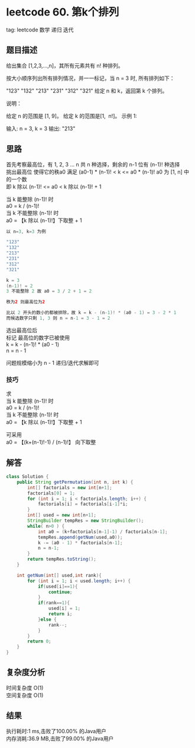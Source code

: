 # leetcode 60. 第k个排列

tag: leetcode 数学 递归 迭代

## 题目描述

给出集合 [1,2,3,…,n]，其所有元素共有 n! 种排列。

按大小顺序列出所有排列情况，并一一标记，当 n = 3 时, 所有排列如下：

"123"
"132"
"213"
"231"
"312"
"321"
给定 n 和 k，返回第 k 个排列。

说明：

给定 n 的范围是 [1, 9]。
给定 k 的范围是[1,  n!]。
示例 1:

输入: n = 3, k = 3
输出: "213"

## 思路

首先考察最高位，有 1, 2, 3 ... n 共 n 种选择，剩余的 n-1 位有 (n-1)! 种选择  
挑出最高位 使得它的秩a0 满足 (a0-1) * (n-1)! < k <= a0 * (n-1)!  a0 为 [1, n] 中的一个数  
即  k 除以 (n-1)! <= a0 <  k 除以 (n-1)! + 1  

当 k 能整除 (n-1)! 时  
a0 = k / (n-1)!  
当 k 不能整除 (n-1)! 时  
a0 = 【k 除以 (n-1)!】下取整 + 1  

```java
以 n=3, k=3 为例

"123"
"132"
"213"
"231"
"312"
"321"

k = 3
(n-1)! = 2
3 不能整除 2 故 a0 = 3 / 2 + 1 = 2

秩为2 则最高位为2

比以 2 开头的数小的都被排除，故 k = k - (n-1)! * (a0 - 1) = 3 - 2 * 1
而候选数字只剩 1, 3 则 n = n-1 = 3 - 1 = 2
```

选出最高位后  
标记 最高位的数字已被使用  
k = k - (n-1)! * (a0 - 1)  
n = n - 1  

问题规模缩小为 n - 1 递归/迭代求解即可

### 技巧

求  
当 k 能整除 (n-1)! 时  
a0 = k / (n-1)!  
当 k 不能整除 (n-1)! 时  
a0 = 【k 除以 (n-1)!】下取整 + 1  

可采用  
a0 = 【(k+(n-1)!-1) / (n-1)!】 向下取整  

## 解答

```java
class Solution {
    public String getPermutation(int n, int k) {
        int[] factorials = new int[n+1];
        factorials[0] = 1;
        for (int i = 1; i < factorials.length; i++) {
            factorials[i] = factorials[i-1]*i;
        }
        int[] used = new int[n+1];
        StringBuilder tempRes = new StringBuilder();
        while( n>0 ) {
            int a0 = (k+factorials[n-1]-1) / factorials[n-1];
            tempRes.append(getNum(used,a0));
            k -= (a0 - 1) * factorials[n-1];
            n = n-1;
        }
        return tempRes.toString();
    }

    int getNum(int[] used,int rank){
        for (int i = 1; i < used.length; i++) {
            if(used[i]==1){
                continue;
            }
            if(rank==1){
                used[i] = 1;
                return i;
            }else {
                rank--;
            }
        }
        return 0;
    }
}
```

## 复杂度分析

时间复杂度 O(1)  
空间复杂度 O(1)  

## 结果

执行耗时:1 ms,击败了100.00% 的Java用户  
内存消耗:36.9 MB,击败了99.00% 的Java用户  

